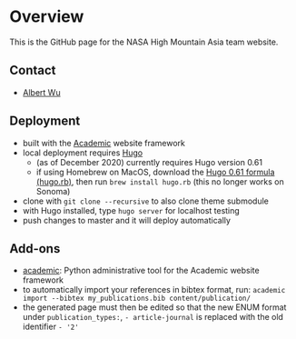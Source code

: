 # Overview

This is the GitHub page for the NASA High Mountain Asia team website.

## Contact

* [Albert Wu](mailto:albert.wu@nasa.gov)

## Deployment

* built with the [Academic](https://sourcethemes.com/academic/) website framework
* local deployment requires [Hugo](https://gohugo.io/getting-started/installing/)
  * (as of December 2020) currently requires Hugo version 0.61
  * if using Homebrew on MacOS, download the [Hugo 0.61 formula (hugo.rb)](https://raw.githubusercontent.com/Homebrew/homebrew-core/79894aee20a146d6cf7db7b4a362e7d491f499a1/Formula/hugo.rb), then run ```brew install hugo.rb``` (this no longer works on Sonoma)
* clone with ```git clone --recursive``` to also clone theme submodule
* with Hugo installed, type ```hugo server``` for localhost testing
* push changes to master and it will deploy automatically


## Add-ons

* [academic](https://pypi.org/project/academic/): Python administrative tool for the Academic website framework
* to automatically import your references in bibtex format, run: ```academic import --bibtex my_publications.bib content/publication/```
* the generated page must then be edited so that the new ENUM format under ```publication_types:```,  ```- article-journal``` is replaced with the old identifier ```- '2'```

